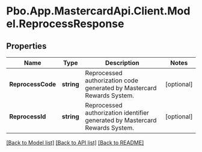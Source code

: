 # Pbo.App.MastercardApi.Client.Model.ReprocessResponse
## Properties

Name | Type | Description | Notes
------------ | ------------- | ------------- | -------------
**ReprocessCode** | **string** | Reprocessed authorization code generated by Mastercard Rewards System. | [optional] 
**ReprocessId** | **string** | Reprocessed authorization identifier generated by Mastercard Rewards System. | [optional] 

[[Back to Model list]](../README.md#documentation-for-models) [[Back to API list]](../README.md#documentation-for-api-endpoints) [[Back to README]](../README.md)

